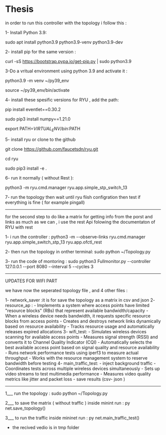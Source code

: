 # Thesis

in order to run this controller with the topology i follow this :

1- Install Python 3.9:

sudo apt install python3.9 python3.9-venv python3.9-dev

2- install pip for the same version :

curl -sS https://bootstrap.pypa.io/get-pip.py | sudo python3.9

3-Do a vritual environment using python 3.9 and activate it :

python3.9 -m venv ~/py39_env

source ~/py39_env/bin/activate

4- install these spesific versions for RYU , add the path:

pip install eventlet==0.30.2

sudo pip3 install numpy==1.21.0

export PATH=$VIRTUAL_ENV/bin:$PATH

5- install ryu or clone to the github

git clone https://github.com/faucetsdn/ryu.git

cd ryu

sudo pip3 install -e .

6- run it normally ( without Rest ):

python3 -m ryu.cmd.manager ryu.app.simple_stp_switch_13

7- run the topology then wait until ryu fiish configration then test if everything is fine ( for example pingall)

---

for the second step to do like a matrix for getting info from the porst and links as much as we can , i use the rest Api folowing the documentaton of RYU with rest

1- i run the controller :
python3 -m --observe-links ryu.cmd.manager ryu.app.simple_switch_stp_13 ryu.app.ofctl_rest

2- then run the topology in onther terminal: sudo python ~/Topology.py

3- run the code of montoring :
sudo python3 Fullmonitor.py --controller 127.0.0.1 --port 8080 --interval 5 --cycles 3

---

UPDATES FOR WIFI PART

we have now the seperated topology file , and 4 other files :

1- network_saver :it is for save the topology as a matrix in csv and json
2- resource_ap : - Implements a system where access points have limited "resource blocks" (RBs) that represent available bandwidth/capacity - When a wireless device needs bandwidth, it requests specific resource blocks from access points - Creates and destroys network links dynamically based on resource availability - Tracks resource usage and automatically releases expired allocations
3- wifi_test: - Simulates wireless devices scanning for available access points - Measures signal strength (RSSI) and converts it to Channel Quality Indicator (CQI) - Automatically selects the best available access point based on signal quality and resource availability - Runs network performance tests using iperf3 to measure actual throughput - Works with the resource management system to reserve bandwidth before testing
4- main_traffic_test: - inject background traffic - Coordinates tests across multiple wireless devices simultaneously - Sets up video streams to test multimedia performance - Measures video quality metrics like jitter and packet loss - save results (csv- json )

---

1\_\_\_ run the topology :
sudo python ~/Topology.py

2\_\_\_ to save the matrix ( without traffic ) inside minint run :
py net.save_topology()

3\_\_\_ to run the traffic inside mininet run :
py net.main_traffic_test()

- the recived vedio is in tmp folder
